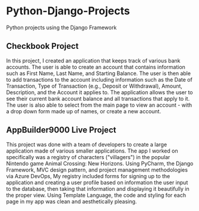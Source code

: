 # Python-Django-Projects
Python projects using the Django Framework


## Checkbook Project
In this project, I created an application that keeps track of various bank accounts. The user is able to create an account that contains information such as First
Name, Last Name, and Starting Balance. The user is then able to add transactions to the account including information such as the Date of Transaction, Type of 
Transaction (e.g., Deposit or Withdrawal), Amount, Description, and the Account it applies to. The application allows the user to see their current bank account 
balance and all transactions that apply to it. The user is also able to select from the main page to view an account - with a drop down form made up of names, 
or create a new account.

## AppBuilder9000 Live Project
This project was done with a team of developers to create a large application made of various smaller applications. The app I worked on specifically was a registry
of characters ("villagers") in the popular Nintendo game Animal Crossing: New Horizons. Using PyCharm, the Django Framework, MVC design pattern, and project management
methodologies via Azure DevOps, My registry included forms for signing up to the application and creating a user profile based on information the user input to the 
database, then taking that information and displaying it beautifully in the proper view. Using Template Language, the code and styling for each page in my app was clean
and aesthetically pleasing.
